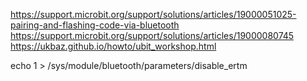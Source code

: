 https://support.microbit.org/support/solutions/articles/19000051025-pairing-and-flashing-code-via-bluetooth
https://support.microbit.org/support/solutions/articles/19000080745
https://ukbaz.github.io/howto/ubit_workshop.html 

echo 1 > /sys/module/bluetooth/parameters/disable_ertm
